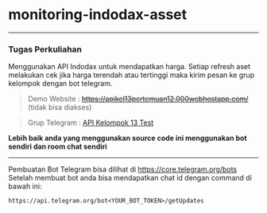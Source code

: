 # monitoring-indodax-asset

---

### Tugas Perkuliahan

Menggunakan API Indodax untuk mendapatkan harga. Setiap refresh aset melakukan cek jika harga terendah atau tertinggi maka kirim pesan ke grup kelompok dengan bot telegram.

> Demo Website : ~~https://apikel13pertemuan12.000webhostapp.com/~~ (tidak bisa diakses)

> Grup Telegram : [API Kelompok 13 Test](https://t.me/api_kelompok_13_pert_12_2021)

**Lebih baik anda yang menggunakan source code ini menggunakan bot sendiri dan room chat sendiri**

---

Pembuatan Bot Telegram bisa dilihat di https://core.telegram.org/bots
Setelah membuat bot anda bisa mendapatkan chat id dengan command di bawah ini:

```
https://api.telegram.org/bot<YOUR_BOT_TOKEN>/getUpdates
```
